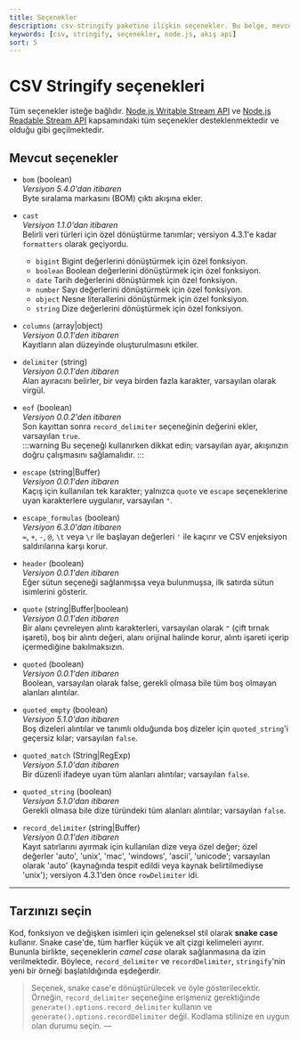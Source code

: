 ```yaml
---
title: Seçenekler
description: csv-stringify paketine ilişkin seçenekler. Bu belge, mevcut seçenekleri ve nasıl kullanılacaklarını detaylı bir şekilde açıklamaktadır.
keywords: [csv, stringify, seçenekler, node.js, akış api]
sort: 5
---
```


# CSV Stringify seçenekleri

Tüm seçenekler isteğe bağlıdır. [Node.js Writable Stream API](https://nodejs.org/api/stream.html#stream_constructor_new_stream_writable_options) ve [Node.js Readable Stream API](https://nodejs.org/api/stream.html#stream_new_stream_readable_options) kapsamındaki tüm seçenekler desteklenmektedir ve olduğu gibi geçilmektedir.

## Mevcut seçenekler

* `bom` (boolean)  
  _Versiyon 5.4.0'dan itibaren_  
  Byte sıralama markasını (BOM) çıktı akışına ekler.
  
* `cast`  
  _Versiyon 1.1.0'dan itibaren_  
  Belirli veri türleri için özel dönüştürme tanımlar; versiyon 4.3.1'e kadar `formatters` olarak geçiyordu.
  * `bigint`
    Bigint değerlerini dönüştürmek için özel fonksiyon.
  * `boolean`
    Boolean değerlerini dönüştürmek için özel fonksiyon.
  * `date`
    Tarih değerlerini dönüştürmek için özel fonksiyon.
  * `number`
    Sayı değerlerini dönüştürmek için özel fonksiyon.
  * `object`
    Nesne literallerini dönüştürmek için özel fonksiyon.
  * `string`
    Dize değerlerini dönüştürmek için özel fonksiyon.
    
* `columns` (array|object)  
  _Versiyon 0.0.1'den itibaren_  
  Kayıtların alan düzeyinde oluşturulmasını etkiler.

* `delimiter` (string)   
  _Versiyon 0.0.1'den itibaren_  
  Alan ayıracını belirler, bir veya birden fazla karakter, varsayılan olarak virgül.  

* `eof` (boolean)   
  _Versiyon 0.0.2'den itibaren_  
  Son kayıttan sonra `record_delimiter` seçeneğinin değerini ekler, varsayılan `true`.  
  :::warning
  Bu seçeneği kullanırken dikkat edin; varsayılan ayar, akışınızın doğru çalışmasını sağlamalıdır.
  :::

* `escape` (string|Buffer)   
  _Versiyon 0.0.1'den itibaren_  
  Kaçış için kullanılan tek karakter; yalnızca `quote` ve `escape` seçeneklerine uyan karakterlere uygulanır, varsayılan `"`.
  
* `escape_formulas` (boolean)   
  _Versiyon 6.3.0'dan itibaren_  
  `=`, `+`, `-`, `@`, `\t` veya `\r` ile başlayan değerleri `'` ile kaçırır ve CSV enjeksiyon saldırılarına karşı korur.
  
* `header` (boolean)   
  _Versiyon 0.0.1'den itibaren_  
  Eğer sütun seçeneği sağlanmışsa veya bulunmuşsa, ilk satırda sütun isimlerini gösterir.

* `quote` (string|Buffer|boolean)   
  _Versiyon 0.0.1'den itibaren_  
  Bir alanı çevreleyen alıntı karakterleri, varsayılan olarak `"` (çift tırnak işareti), boş bir alıntı değeri, alanı orijinal halinde korur, alıntı işareti içerip içermediğine bakılmaksızın.
  
* `quoted` (boolean)    
  _Versiyon 0.0.1'den itibaren_   
  Boolean, varsayılan olarak false, gerekli olmasa bile tüm boş olmayan alanları alıntılar.  

* `quoted_empty` (boolean)   
  _Versiyon 5.1.0'dan itibaren_   
  Boş dizeleri alıntılar ve tanımlı olduğunda boş dizeler için `quoted_string`'i geçersiz kılar; varsayılan `false`.

* `quoted_match` (String|RegExp)   
  _Versiyon 5.1.0'dan itibaren_   
  Bir düzenli ifadeye uyan tüm alanları alıntılar; varsayılan `false`.

* `quoted_string` (boolean)   
  _Versiyon 5.1.0'dan itibaren_   
  Gerekli olmasa bile dize türündeki tüm alanları alıntılar; varsayılan `false`.

* `record_delimiter` (string|Buffer)    
  _Versiyon 0.0.1'den itibaren_   
  Kayıt satırlarını ayırmak için kullanılan dize veya özel değer; özel değerler 'auto', 'unix', 'mac', 'windows', 'ascii', 'unicode'; varsayılan olarak 'auto' (kaynağında tespit edildi veya kaynak belirtilmediyse 'unix'); versiyon 4.3.1'den önce `rowDelimiter` idi.

---

## Tarzınızı seçin

Kod, fonksiyon ve değişken isimleri için geleneksel stil olarak **snake case** kullanır. Snake case'de, tüm harfler küçük ve alt çizgi kelimeleri ayırır. Bununla birlikte, seçeneklerin _camel case_ olarak sağlanmasına da izin verilmektedir. Böylece, `record_delimiter` ve `recordDelimiter`, `stringify`'nin yeni bir örneği başlatıldığında eşdeğerdir. 

> Seçenek, snake case'e dönüştürülecek ve öyle gösterilecektir. Örneğin, `record_delimiter` seçeneğine erişmeniz gerektiğinde `generate().options.record_delimiter` kullanın ve `generate().options.recordDelimiter` değil. Kodlama stilinize en uygun olan durumu seçin. —